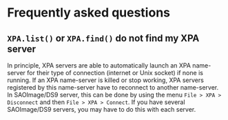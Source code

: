 # Frequently asked questions

## `XPA.list()` or `XPA.find()` do not find my XPA server

In principle, XPA servers are able to automatically launch an XPA name-server for their type
of connection (internet or Unix socket) if none is running. If an XPA name-server is killed
or stop working, XPA servers registered by this name-server have to reconnect to another
name-server. In SAOImage/DS9 server, this can be done by using the menu `File > XPA >
Disconnect` and then `File > XPA > Connect`. If you have several SAOImage/DS9 servers, you
may have to do this with each server.
